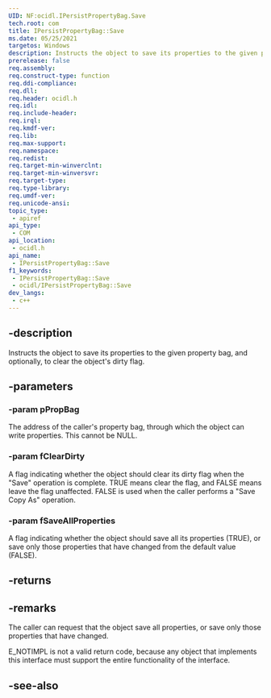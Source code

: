 ```yaml
---
UID: NF:ocidl.IPersistPropertyBag.Save
tech.root: com
title: IPersistPropertyBag::Save
ms.date: 05/25/2021
targetos: Windows
description: Instructs the object to save its properties to the given property bag, and optionally, to clear the object's dirty flag.
prerelease: false
req.assembly: 
req.construct-type: function
req.ddi-compliance: 
req.dll: 
req.header: ocidl.h
req.idl: 
req.include-header: 
req.irql: 
req.kmdf-ver: 
req.lib: 
req.max-support: 
req.namespace: 
req.redist: 
req.target-min-winverclnt: 
req.target-min-winversvr: 
req.target-type: 
req.type-library: 
req.umdf-ver: 
req.unicode-ansi: 
topic_type:
 - apiref
api_type:
 - COM
api_location:
 - ocidl.h
api_name:
 - IPersistPropertyBag::Save
f1_keywords:
 - IPersistPropertyBag::Save
 - ocidl/IPersistPropertyBag::Save
dev_langs:
 - c++
---
```


## -description

Instructs the object to save its properties to the given property bag, and optionally, to clear the object's dirty flag.

## -parameters

### -param pPropBag

The address of the caller's property bag, through which the object can write properties. This cannot be NULL.

### -param fClearDirty

A flag indicating whether the object should clear its dirty flag when the "Save" operation is complete. TRUE means clear the flag, and FALSE means leave the flag unaffected. FALSE is used when the caller performs a "Save Copy As" operation.

### -param fSaveAllProperties

A flag indicating whether the object should save all its properties (TRUE), or save only those properties that have changed from the default value (FALSE).

## -returns

## -remarks

The caller can request that the object save all properties, or save only those properties that have changed.

E_NOTIMPL is not a valid return code, because any object that implements this interface must support the entire functionality of the interface.

## -see-also

